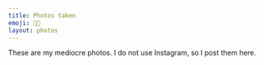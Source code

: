 ```yaml
---
title: Photos taken
emoji: 🤳🏽
layout: photos
---
```


These are my mediocre photos. I do not use Instagram, so I post them here.